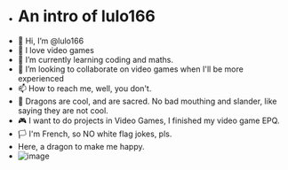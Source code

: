 - # An intro of lulo166
- 👋 Hi, I’m @lulo166
- 👀 I love video games
- 🌱 I’m currently learning coding and maths.
- 💞️ I’m looking to collaborate on video games when I'll be more experienced
- 📫 How to reach me, well, you don't.
- 🐲 Dragons are cool, and are sacred. No bad mouthing and slander, like saying they are not cool.
- 🎮 I want to do projects in Video Games, I finished my video game EPQ.
- 🏳 I'm French, so NO white flag jokes, pls.
- Here, a dragon to make me happy.
- ![image](https://github.com/lulo166/lulo166/assets/146172440/0037d00d-7464-49c1-a049-042406e125bd)

<!---
lulo166/lulo166 is a ✨ special ✨ repository because its `README.md` (this file) appears on your GitHub profile.
You can click the Preview link to take a look at your changes.
--->
